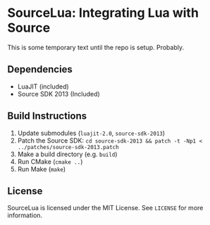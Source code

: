# SourceLua: Integrating Lua with Source #

This is some temporary text until the repo is setup. Probably.

## Dependencies ##

- LuaJIT (included)
- Source SDK 2013 (Included)

## Build Instructions ##

1. Update submodules (`luajit-2.0`, `source-sdk-2013`)
2. Patch the Source SDK:
  `cd source-sdk-2013 && patch -t -Np1 < ../patches/source-sdk-2013.patch`
3. Make a build directory (e.g. `build`)
4. Run CMake (`cmake ..`)
5. Run Make (`make`)

## License ##

SourceLua is licensed under the MIT License.
See `LICENSE` for more information.
